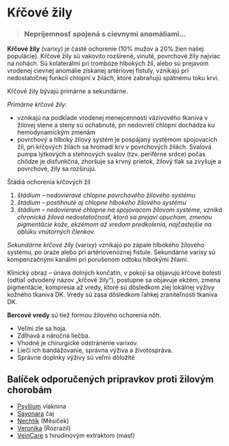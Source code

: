 Kŕčové žily
===========


> ### Nepríjemnosť spojená s cievnymi anomáliami…
> 
> 

**Kŕčové žily** (varixy) je časté ochorenie (10% mužov a 20% žien našej
populácie). Kŕčové žily sú vakovito rozšírené, vinuté, povrchové žily najviac na
nohách. Sú kolaterálmi pri trombóze hlbokých žíl, alebo sú prejavom vrodenej
cievnej anomálie získanej artériovej fistuly, vznikajú pri nedostatočnej funkcií
chlopní v žilách, ktoré zabraňujú spätnému toku krvi.

Kŕčové žily bývajú primárne a sekundárne.

*Primárne kŕčové žily*:

* vznikajú na podklade vrodenej menejcennosti väzivového tkaniva v žilovej stene a steny sú ochabnuté, pri nedovretí chlopní dochádza ku hemodynamickým zmenám
* povrchový a hlboký žilový systém je pospájaný systémom spojovacích žíl, pri kŕčových žilách sa hromadí krv v povrchových žilách. Svalová pumpa lýtkových a stehnových svalov (tzv. periférne srdce) počas chôdze je disfunkčná, zhoršuje sa krvný prietok, žilový tlak sa zvyšuje a povrchové, žily sa rozširujú.

Štádiá ochorenia kŕčových žíl

1. *štádium – nedovieravé chlopne povrchového žilového systému*
2. *štádium – postihnuté aj chlopne hlbokého žilového systému*
3. *štádium – nedovieravé chlopne na spojovacom žilovom systéme, vzniká chronická žilová nedostatočnosť, ktorá sa prejaví opuchom, zmenou pigmentácie kože, ekzémom až vredom predkolenia, najčastejšie na oblúku vnútorných členkov.*

*Sekundárne kŕčové žily* (varixy) vznikajú po zápale hlbokého žilového systému,
po úraze alebo pri artériovenóznej fistule. Sekundárne varixy sú kompenzačnými
kanálmi pri porušenom odtoku hlbokými žilami.

Klinický obraz – únava dolných končatín, v pokoji sa objavujú kŕčové bolesti
(odtiaľ odvodený názov „kŕčové žily“), postupne sa objavuje ekzém, zmena
pigmentácie, kompresia až vredy, ktoré sú dôsledkom zlej lokálnej výživy kožného
tkaniva DK. Vredy sú zasa dôsledkom ľahkej zraniteľnosti tkaniva DK.

**Bercové vredy** sú tiež formou žilového ochorenia nôh.

* Veľmi zle sa hoja.
* Zdĺhavá a náročná liečba.
* Vhodné je chirurgické odstránenie varixov.
* Lieči ich bandážovanie, správna výživa a životospráva.
* Správne doplnky výživy sú veľmi dôložité

Balíček odporučených prípravkov proti žilovým chorobám
------------------------------------------------------

* [Psyllium](/sip/caje/psyllium) vláknina
* [Sayonara](/sip/caje/sayonara) čaj
* [Nechtík](/sip/#p/nechtik) (Měsíček)
* [Veronika](/sip/#p/veronika) (Rozrazil)
* [VeinCare](/sip/#p/veincare) s hirudinovým extraktom (masť)
